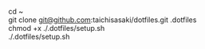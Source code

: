 cd ~  
git clone git@github.com:taichisasaki/dotfiles.git .dotfiles  
chmod +x ./.dotfiles/setup.sh  
./.dotfiles/setup.sh

